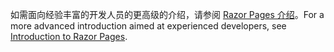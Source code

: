 <span data-ttu-id="2abb6-101">如需面向经验丰富的开发人员的更高级的介绍，请参阅 [Razor Pages 介绍](xref:razor-pages/index)。</span><span class="sxs-lookup"><span data-stu-id="2abb6-101">For a more advanced introduction aimed at experienced developers, see [Introduction to Razor Pages](xref:razor-pages/index).</span></span>
